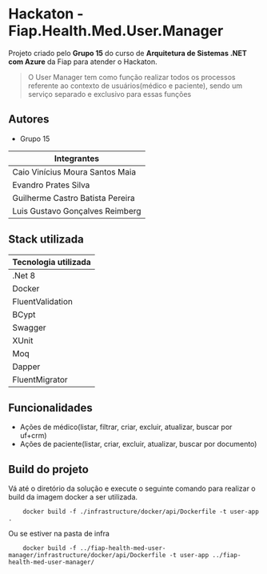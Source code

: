 # Hackaton - Fiap.Health.Med.User.Manager

Projeto criado pelo **Grupo 15** do curso de **Arquitetura de Sistemas .NET com Azure** da Fiap para atender o Hackaton.

> O User Manager tem como função realizar todos os processos referente ao contexto de usuários(médico e paciente), sendo um serviço separado e exclusivo para essas funções


## Autores

- Grupo 15

|Integrantes
|--|
| Caio Vinícius Moura Santos Maia |
| Evandro Prates Silva |
| Guilherme Castro Batista Pereira |
| Luis Gustavo Gonçalves Reimberg |


## Stack utilizada

|Tecnologia utilizada|
|--|
|.Net 8|
|Docker|
|FluentValidation|
|BCypt|
|Swagger|
|XUnit|
|Moq|
|Dapper|
|FluentMigrator|


## Funcionalidades

- Ações de médico(listar, filtrar, criar, excluir, atualizar, buscar por uf+crm)
- Ações de paciente(listar, criar, excluir, atualizar, buscar por documento)


## Build do projeto
Vá até o diretório da solução e execute o seguinte comando para realizar o build da imagem docker a ser utilizada.

``` shell
    docker build -f ./infrastructure/docker/api/Dockerfile -t user-app .
```

Ou se estiver na pasta de infra

``` shell
    docker build -f ../fiap-health-med-user-manager/infrastructure/docker/api/Dockerfile -t user-app ../fiap-health-med-user-manager/
```
